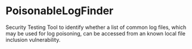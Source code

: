 # PoisonableLogFinder
Security Testing Tool to identify whether a list of common log files, which may be used for log poisoning, can be accessed from an known local file inclusion vulnerability.
